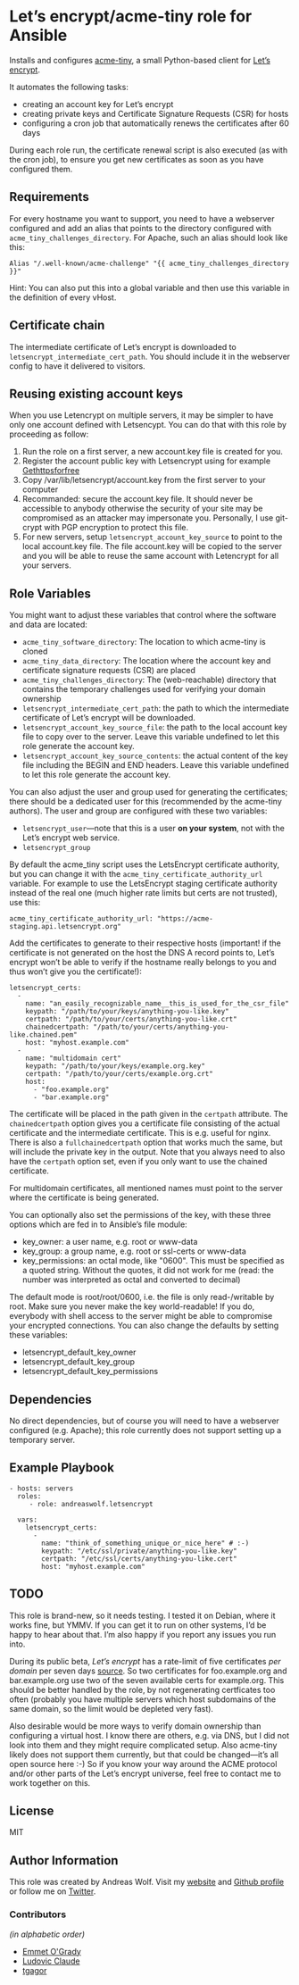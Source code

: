 # Let’s encrypt/acme-tiny role for Ansible

Installs and configures [acme-tiny](https://github.com/diafygi/acme-tiny), a small Python-based client for
[Let’s encrypt](https://letsencrypt.org).

It automates the following tasks:

  * creating an account key for Let’s encrypt
  * creating private keys and Certificate Signature Requests (CSR) for hosts
  * configuring a cron job that automatically renews the certificates after 60 days

During each role run, the certificate renewal script is also executed (as with the cron job), to ensure you get new
certificates as soon as you have configured them.


## Requirements

For every hostname you want to support, you need to have a webserver configured and add an alias that points to the 
directory configured with `acme_tiny_challenges_directory`. For Apache, such an alias should look like this:

    Alias "/.well-known/acme-challenge" "{{ acme_tiny_challenges_directory }}"

Hint: You can also put this into a global variable and then use this variable in the definition of every vHost.


## Certificate chain

The intermediate certificate of Let’s encrypt is downloaded to `letsencrypt_intermediate_cert_path`. You should include
it in the webserver config to have it delivered to visitors.

## Reusing existing account keys

When you use Letencrypt on multiple servers, it may be simpler to have only one account defined with Letsencypt. You can do that with this role by proceeding as follow:

1. Run the role on a first server, a new account.key file is created for you.
2. Register the account public key with Letsencrypt using for example [Gethttpsforfree](https://gethttpsforfree.com/)
3. Copy /var/lib/letsencrypt/account.key from the first server to your computer
4. Recommanded: secure the account.key file. It should never be accessible to anybody otherwise the security of your site may be compromised as an attacker may impersonate you. Personally, I use git-crypt with PGP encryption to protect this file.
5. For new servers, setup `letsencrypt_account_key_source` to point to the local account.key file. The file account.key will be copied to the server and you will be able to reuse the same account with Letencrypt for all your servers.

## Role Variables

You might want to adjust these variables that control where the software and data are located:

  * `acme_tiny_software_directory`: The location to which acme-tiny is cloned
  * `acme_tiny_data_directory`: The location where the account key and certificate signature requests (CSR) are placed
  * `acme_tiny_challenges_directory`: The (web-reachable) directory that contains the temporary challenges used for 
    verifying your domain ownership
  * `letsencrypt_intermediate_cert_path`: the path to which the intermediate certificate of Let’s encrypt will be
    downloaded.
  * `letsencrypt_account_key_source_file`: the path to the local account key file to copy over to the server. Leave this variable undefined to let this role generate the account key.
  * `letsencrypt_account_key_source_contents`: the actual content of the key file including the BEGIN and END headers. Leave this variable undefined to let this role generate the account key.

You can also adjust the user and group used for generating the certificates; there should be a dedicated user for this
(recommended by the acme-tiny authors). The user and group are configured with these two variables:

  * `letsencrypt_user`—note that this is a user **on your system**, not with the Let’s encrypt web service.
  * `letsencrypt_group`
  
By default the acme_tiny script uses the LetsEncrypt certificate authority, but you can change it with the
`acme_tiny_certificate_authority_url` variable. For example to use the LetsEncrypt staging certificate authority
instead of the real one (much higher rate limits but certs are not trusted), use this:
```
acme_tiny_certificate_authority_url: "https://acme-staging.api.letsencrypt.org"
```

Add the certificates to generate to their respective hosts (important! if the certificate is not generated on the host
the DNS A record points to, Let’s encrypt won’t be able to verify if the hostname really belongs to you and thus won’t
give you the certificate!):

    letsencrypt_certs:
      - 
        name: "an_easily_recognizable_name__this_is_used_for_the_csr_file"
        keypath: "/path/to/your/keys/anything-you-like.key"
        certpath: "/path/to/your/certs/anything-you-like.crt"
        chainedcertpath: "/path/to/your/certs/anything-you-like.chained.pem"
        host: "myhost.example.com"
      -
        name: "multidomain cert"
        keypath: "/path/to/your/keys/example.org.key"
        certpath: "/path/to/your/certs/example.org.crt"
        host:
          - "foo.example.org"
          - "bar.example.org"

The certificate will be placed in the path given in the `certpath` attribute.
The `chainedcertpath` option gives you a certificate file consisting of the actual certificate and the intermediate
certificate. This is e.g. useful for nginx. There is also a `fullchainedcertpath` option that works much the same, but
will include the private key in the output. Note that you always need to also have the `certpath` option set, even
if you only want to use the chained certificate.

For multidomain certificates, all mentioned names must point to the server where the certificate is being generated.

You can optionally also set the permissions of the key, with these three options which are fed in to Ansible’s file
module:

  - key_owner: a user name, e.g. root or www-data
  - key_group: a group name, e.g. root or ssl-certs or www-data
  - key_permissions: an octal mode, like "0600". This must be specified as a quoted string. Without the quotes, it did
    not work for me (read: the number was interpreted as octal and converted to decimal)

The default mode is root/root/0600, i.e. the file is only read-/writable by root. Make sure you never make the key
world-readable! If you do, everybody with shell access to the server might be able to compromise your encrypted
connections. You can also change the defaults by setting these variables:

  - letsencrypt_default_key_owner
  - letsencrypt_default_key_group
  - letsencrypt_default_key_permissions


## Dependencies

No direct dependencies, but of course you will need to have a webserver configured (e.g. Apache); this role currently
does not support setting up a temporary server.


## Example Playbook

    - hosts: servers
      roles:
         - role: andreaswolf.letsencrypt
      
      vars:
        letsencrypt_certs:
          -
            name: "think_of_something_unique_or_nice_here" # :-)
            keypath: "/etc/ssl/private/anything-you-like.key"
            certpath: "/etc/ssl/certs/anything-you-like.cert"
            host: "myhost.example.com"

## TODO

This role is brand-new, so it needs testing. I tested it on Debian, where it works fine, but YMMV. If you can get it to
run on other systems, I’d be happy to hear about that. I’m also happy if you report any issues you run into.

During its public beta, _Let’s encrypt_ has a rate-limit of five certificates *per domain* per seven days 
[source](https://community.letsencrypt.org/t/public-beta-rate-limits/4772). So two certificates for foo.example.org
and bar.example.org use two of the seven available certs for example.org. This should be better handled by the role,
by not regenerating certficates too often (probably you have multiple servers which host subdomains of the same domain,
so the limit would be depleted very fast).

Also desirable would be more ways to verify domain ownership than configuring a virtual host. I know there are others,
e.g. via DNS, but I did not look into them and they might require complicated setup. Also acme-tiny likely does not
support them currently, but that could be changed—it’s all open source here :-) So if you know your way around the ACME
protocol and/or other parts of the Let’s encrypt universe, feel free to contact me to work together on this.


## License

MIT


## Author Information

This role was created by Andreas Wolf. Visit my [website](http://a-w.io) and 
[Github profile](https://github.com/andreaswolf/) or follow me on [Twitter](https://twitter.com/andreaswo).

### Contributors

*(in alphabetic order)*

  * [Emmet O'Grady](https://github.com/emmetog)
  * [Ludovic Claude](https://github.com/ludovicc)
  * [tgagor](https://github.com/tgagor)

